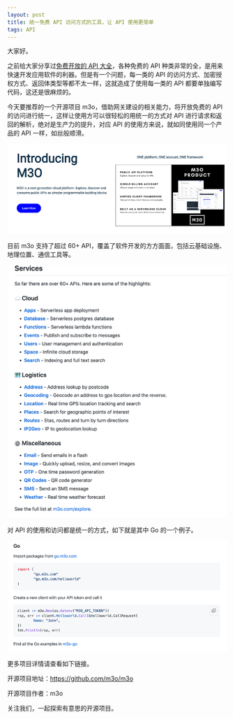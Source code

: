 ```yaml
---
layout: post
title: 统一免费 API 访问方式的工具，让 API 使用更简单
tags: API
---
```


大家好。

之前给大家分享过[免费开放的 API 大全](https://mp.weixin.qq.com/s?__biz=MzAwMzE5NzM2Nw==&mid=2247485355&idx=1&sn=9a4d792a35c3548a4d9243469e2b8744&chksm=9b3f9773ac481e655592a9366dcad80679891627e269b20278c7e684ef15002b2e6d8bd122cf&token=184134385&lang=zh_CN#rd)，各种免费的 API 种类非常的全，是用来快速开发应用软件的利器。但是有一个问题，每一类的 API 的访问方式、加密授权方式、返回体类型等都不太一样，这就造成了使用每一类的 API 都要单独编写代码，这还是很麻烦的。

今天要推荐的一个开源项目 m3o，借助网关建设的相关能力，将开放免费的 API 的访问进行统一，这样让使用方可以很轻松的用统一的方式对 API 进行请求和返回的解析，绝对是生产力的提升，对应 API 的使用方来说，就如同使用同一个产品的 API 一样，如丝般顺滑。

![image-20220711001532581](https://raw.githubusercontent.com/ZhuPeng/pic/master/images/compress_image-20220711001532581.png)

目前 m3o 支持了超过 60+ API，覆盖了软件开发的方方面面，包括云基础设施、地理位置、通信工具等。

![image-20220711001839518](https://raw.githubusercontent.com/ZhuPeng/pic/master/images/compress_image-20220711001839518.png)

对 API 的使用和访问都是统一的方式，如下就是其中 Go 的一个例子。

![image-20220711002009478](https://raw.githubusercontent.com/ZhuPeng/pic/master/images/compress_image-20220711002009478.png)

更多项目详情请查看如下链接。

开源项目地址：https://github.com/m3o/m3o

开源项目作者：m3o

关注我们，一起探索有意思的开源项目。
